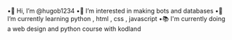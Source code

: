 •👋 Hi, I’m @hugob1234
•👀 I’m interested in making bots and databases
•🌱 I’m currently learning python , html , css , javascript
•📚  I'm currently doing a web design and python course with kodland
